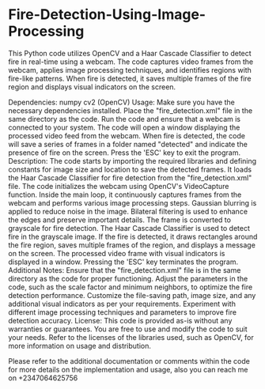 # Fire-Detection-Using-Image-Processing
This Python code utilizes OpenCV and a Haar Cascade Classifier to detect fire in real-time using a webcam. The code captures video frames from the webcam, applies image processing techniques, and identifies regions with fire-like patterns.
When fire is detected, it saves multiple frames of the fire region and displays visual indicators on the screen.

Dependencies:
numpy
cv2 (OpenCV)
Usage:
Make sure you have the necessary dependencies installed.
Place the "fire_detection.xml" file in the same directory as the code.
Run the code and ensure that a webcam is connected to your system.
The code will open a window displaying the processed video feed from the webcam.
When fire is detected, the code will save a series of frames in a folder named "detected" and indicate the presence of fire on the screen.
Press the 'ESC' key to exit the program.
Description:
The code starts by importing the required libraries and defining constants for image size and location to save the detected frames.
It loads the Haar Cascade Classifier for fire detection from the "fire_detection.xml" file.
The code initializes the webcam using OpenCV's VideoCapture function.
Inside the main loop, it continuously captures frames from the webcam and performs various image processing steps.
Gaussian blurring is applied to reduce noise in the image.
Bilateral filtering is used to enhance the edges and preserve important details.
The frame is converted to grayscale for fire detection.
The Haar Cascade Classifier is used to detect fire in the grayscale image.
If the fire is detected, it draws rectangles around the fire region, saves multiple frames of the region, and displays a message on the screen.
The processed video frame with visual indicators is displayed in a window.
Pressing the 'ESC' key terminates the program.
Additional Notes:
Ensure that the "fire_detection.xml" file is in the same directory as the code for proper functioning.
Adjust the parameters in the code, such as the scale factor and minimum neighbors, to optimize the fire detection performance.
Customize the file-saving path, image size, and any additional visual indicators as per your requirements.
Experiment with different image processing techniques and parameters to improve fire detection accuracy.
License:
This code is provided as-is without any warranties or guarantees. You are free to use and modify the code to suit your needs. Refer to the licenses of the libraries used, such as OpenCV, for more information on usage and distribution.

Please refer to the additional documentation or comments within the code for more details on the implementation and usage, also you can reach me on +2347064625756
